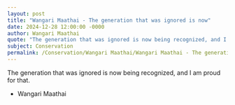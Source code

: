 ```yaml
---
layout: post
title: "Wangari Maathai - The generation that was ignored is now"
date: 2024-12-28 12:00:00 -0000
author: Wangari Maathai
quote: "The generation that was ignored is now being recognized, and I am proud for that."
subject: Conservation
permalink: /Conservation/Wangari Maathai/Wangari Maathai - The generation that was ignored is now
---
```


The generation that was ignored is now being recognized, and I am proud for that.

- Wangari Maathai
